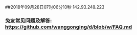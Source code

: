 ##2018年09月28日07时06分10秒 142.93.248.223
### 兔友常见问题及解答: https://github.com/wanggonging/d/blob/w/FAQ.md

